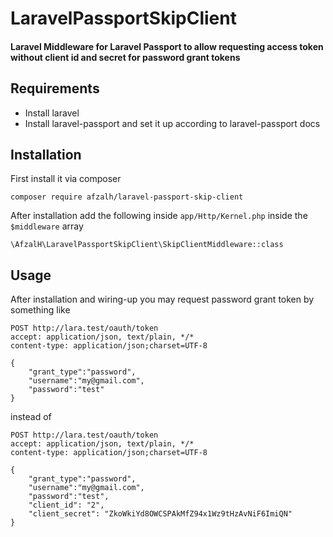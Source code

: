 # LaravelPassportSkipClient
#### Laravel Middleware for Laravel Passport to allow requesting access token without client id and secret for password grant tokens

## Requirements

* Install laravel
* Install laravel-passport and set it up according to laravel-passport docs

## Installation

First install it via composer

`composer require afzalh/laravel-passport-skip-client`

After installation add the following inside `app/Http/Kernel.php` inside the `$middleware` array

`\AfzalH\LaravelPassportSkipClient\SkipClientMiddleware::class`

## Usage

After installation and wiring-up you may request password grant token by something like

```
POST http://lara.test/oauth/token
accept: application/json, text/plain, */*
content-type: application/json;charset=UTF-8

{
    "grant_type":"password",
    "username":"my@gmail.com",
    "password":"test"
}
```

instead of

```
POST http://lara.test/oauth/token
accept: application/json, text/plain, */*
content-type: application/json;charset=UTF-8

{
    "grant_type":"password",
    "username":"my@gmail.com",
    "password":"test",
    "client_id": "2",
    "client_secret": "ZkoWkiYd8OWCSPAkMfZ94x1Wz9tHzAvNiF6ImiQN"
}

```
